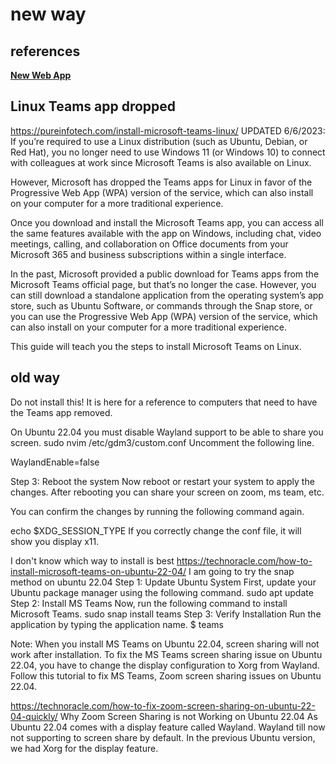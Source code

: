 # new way

## references

**[New Web App](https://teams.microsoft.com/v2/)**

## Linux Teams app dropped

<https://pureinfotech.com/install-microsoft-teams-linux/>
UPDATED 6/6/2023: If you’re required to use a Linux distribution (such as Ubuntu, Debian, or Red Hat), you no longer need to use Windows 11 (or Windows 10) to connect with colleagues at work since Microsoft Teams is also available on Linux.

However, Microsoft has dropped the Teams apps for Linux in favor of the Progressive Web App (WPA) version of the service, which can also install on your computer for a more traditional experience.

Once you download and install the Microsoft Teams app, you can access all the same features available with the app on Windows, including chat, video meetings, calling, and collaboration on Office documents from your Microsoft 365 and business subscriptions within a single interface.

In the past, Microsoft provided a public download for Teams apps from the Microsoft Teams official page, but that’s no longer the case. However, you can still download a standalone application from the operating system’s app store, such as Ubuntu Software, or commands through the Snap store, or you can use the Progressive Web App (WPA) version of the service, which can also install on your computer for a more traditional experience.

This guide will teach you the steps to install Microsoft Teams on Linux.

## old way

Do not install this!  It is here for a reference to computers that need to have the Teams app removed.

On Ubuntu 22.04 you must disable Wayland support to be able to share you screen.
sudo nvim /etc/gdm3/custom.conf
Uncomment the following line.

WaylandEnable=false

Step 3: Reboot the system
Now reboot or restart your system to apply the changes. After rebooting you can share your screen on zoom, ms team, etc.

You can confirm the changes by running the following command again.

echo $XDG_SESSION_TYPE
If you correctly change the conf file, it will show you display x11.

I don't know which way to install is best
<https://technoracle.com/how-to-install-microsoft-teams-on-ubuntu-22-04/>
I am going to try the snap method on ubuntu 22.04
Step 1: Update Ubuntu System
First, update your Ubuntu package manager using the following command.
sudo apt update
Step 2: Install MS Teams
Now, run the following command to install Microsoft Teams.
sudo snap install teams
Step 3: Verify Installation
Run the application by typing the application name.
$ teams

Note: When you install MS Teams on Ubuntu 22.04, screen sharing will not work after installation. To fix the MS Teams screen sharing issue on Ubuntu 22.04, you have to change the display configuration to Xorg from Wayland. Follow this tutorial to fix MS Teams, Zoom screen sharing issues on Ubuntu 22.04.

<https://technoracle.com/how-to-fix-zoom-screen-sharing-on-ubuntu-22-04-quickly/>
Why Zoom Screen Sharing is not Working on Ubuntu 22.04
As Ubuntu 22.04 comes with a display feature called Wayland. Wayland till now not supporting to screen share by default. In the previous Ubuntu version, we had Xorg for the display feature.
